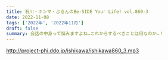 ```yaml
---
title: 石川・ホンマ・ぶるんのBe-SIDE Your Life! vol.860-3
date: 2022-11-08
tags: ['2022年', '2022年11月']
draft: false
summary: 会話の中身って悩みますよね…これからするべきことは何なのか…！
---
```


http://project-phi.ddo.jp/ishikawa/ishikawa860_3.mp3
